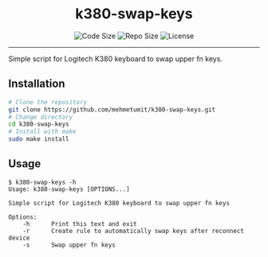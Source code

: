 <h1 align="center">k380-swap-keys</h1>
<p align="center">
	<img src="https://img.shields.io/github/languages/code-size/MehmetUmit/k380-swap-keys" alt="Code Size"/>
	<img src="https://img.shields.io/github/repo-size/MehmetUmit/k380-swap-keys" alt="Repo Size"/>
	<img src="https://img.shields.io/github/license/MehmetUmit/k380-swap-keys" alt="License"/>
</p>

---

Simple script for Logitech K380 keyboard to swap upper fn keys.

## Installation
```sh
# Clone the repository
git clone https://github.com/mehmetumit/k380-swap-keys.git
# Change directory
cd k380-swap-keys
# Install with make
sudo make install
```
## Usage
```
$ k380-swap-keys -h
Usage: k380-swap-keys [OPTIONS...]

Simple script for Logitech K380 keyboard to swap upper fn keys

Options:
	-h		Print this text and exit
	-r		Create rule to automatically swap keys after reconnect device
	-s 		Swap upper fn keys

```

